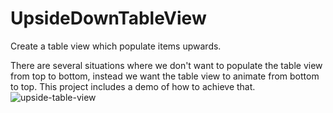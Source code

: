 # UpsideDownTableView
Create a table view which populate items upwards.

There are several situations where we don't want to populate the table view from top to bottom, instead we want the table view to animate from bottom to top.
This project includes a demo of how to achieve that.
![upside-table-view](https://user-images.githubusercontent.com/16204135/38777111-0fa2e884-40c0-11e8-86d6-e329afa7c51f.gif)



